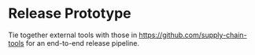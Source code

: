 # Release Prototype

Tie together external tools with those in https://github.com/supply-chain-tools for an end-to-end release pipeline.
